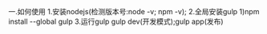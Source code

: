 一.如何使用
1.安装nodejs(检测版本号:node -v; npm -v);
2.全局安装gulp
1)npm install --global gulp
3.运行gulp gulp dev(开发模式);gulp app(发布)